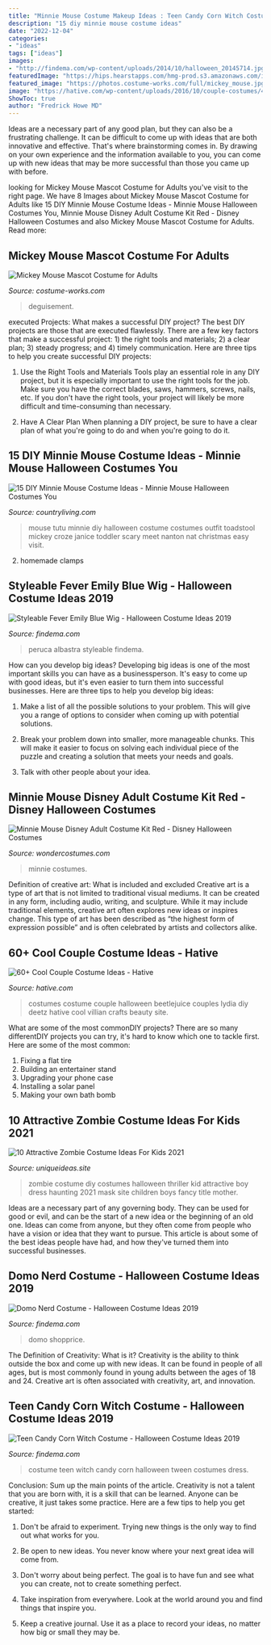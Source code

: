 ```yaml
---
title: "Minnie Mouse Costume Makeup Ideas : Teen Candy Corn Witch Costume"
description: "15 diy minnie mouse costume ideas"
date: "2022-12-04"
categories:
- "ideas"
tags: ["ideas"]
images:
- "http://findema.com/wp-content/uploads/2014/10/halloween_20145714.jpg"
featuredImage: "https://hips.hearstapps.com/hmg-prod.s3.amazonaws.com/images/minnie-toddler-tutu-1562366048.jpg?crop=0.9995119570522205xw:1xh;center,top&amp;resize=480:*"
featured_image: "https://photos.costume-works.com/full/mickey_mouse.jpg"
image: "https://hative.com/wp-content/uploads/2016/10/couple-costumes/42-couple-costume-ideas-1.jpg"
ShowToc: true
author: "Fredrick Howe MD"
---
```



Ideas are a necessary part of any good plan, but they can also be a frustrating challenge. It can be difficult to come up with ideas that are both innovative and effective. That's where brainstorming comes in. By drawing on your own experience and the information available to you, you can come up with new ideas that may be more successful than those you came up with before.

	

		
looking for Mickey Mouse Mascot Costume for Adults you've visit to the right page. We have 8 Images about Mickey Mouse Mascot Costume for Adults like 15 DIY Minnie Mouse Costume Ideas - Minnie Mouse Halloween Costumes You, Minnie Mouse Disney Adult Costume Kit Red - Disney Halloween Costumes and also Mickey Mouse Mascot Costume for Adults. Read more:
		
    
## Mickey Mouse Mascot Costume For Adults

<img loading=lazy src="https://photos.costume-works.com/full/mickey_mouse.jpg" onerror="this.onerror=null;this.src='https://tse2.mm.bing.net/th?id=OIP.plYE6zIYuilTw7zmDITeCgHaJY&amp;pid=15.1';" alt="Mickey Mouse Mascot Costume for Adults">

_Source: costume-works.com_

>deguisement. 

	

executed Projects: What makes a successful DIY project?
The best DIY projects are those that are executed flawlessly. There are a few key factors that make a successful project: 1) the right tools and materials; 2) a clear plan; 3) steady progress; and 4) timely communication. Here are three tips to help you create successful DIY projects:
1. Use the Right Tools and Materials
Tools play an essential role in any DIY project, but it is especially important to use the right tools for the job. Make sure you have the correct blades, saws, hammers, screws, nails, etc. If you don't have the right tools, your project will likely be more difficult and time-consuming than necessary.

2. Have A Clear Plan
When planning a DIY project, be sure to have a clear plan of what you're going to do and when you're going to do it.

    
## 15 DIY Minnie Mouse Costume Ideas - Minnie Mouse Halloween Costumes You

<img loading=lazy src="https://hips.hearstapps.com/hmg-prod.s3.amazonaws.com/images/minnie-toddler-tutu-1562366048.jpg?crop=0.9995119570522205xw:1xh;center,top&amp;resize=480:*" onerror="this.onerror=null;this.src='https://tse1.mm.bing.net/th?id=OIP.69MPkjU3tDukDGmmyq84SQHaLH&amp;pid=15.1';" alt="15 DIY Minnie Mouse Costume Ideas - Minnie Mouse Halloween Costumes You">

_Source: countryliving.com_

>mouse tutu minnie diy halloween costume costumes outfit toadstool mickey croze janice toddler scary meet nanton nat christmas easy visit. 

	

2. homemade clamps

    
## Styleable Fever Emily Blue Wig - Halloween Costume Ideas 2019

<img loading=lazy src="http://findema.com/wp-content/uploads/2014/10/halloween_20145714.jpg" onerror="this.onerror=null;this.src='https://tse3.mm.bing.net/th?id=OIP.d4fUtNtAL9OoD9Sre4SDfQHaKl&amp;pid=15.1';" alt="Styleable Fever Emily Blue Wig - Halloween Costume Ideas 2019">

_Source: findema.com_

>peruca albastra styleable findema. 

	

How can you develop big ideas?
Developing big ideas is one of the most important skills you can have as a businessperson. It's easy to come up with good ideas, but it's even easier to turn them into successful businesses. Here are three tips to help you develop big ideas:
1. Make a list of all the possible solutions to your problem. This will give you a range of options to consider when coming up with potential solutions.

2. Break your problem down into smaller, more manageable chunks. This will make it easier to focus on solving each individual piece of the puzzle and creating a solution that meets your needs and goals.

3. Talk with other people about your idea.

    
## Minnie Mouse Disney Adult Costume Kit Red - Disney Halloween Costumes

<img loading=lazy src="https://img.wondercostumes.com/products/11-3/womens-mouse-costume-kit.jpg" onerror="this.onerror=null;this.src='https://tse3.mm.bing.net/th?id=OIP.dFH0yLuXCSTpG3_b5O44WQHaI4&amp;pid=15.1';" alt="Minnie Mouse Disney Adult Costume Kit Red - Disney Halloween Costumes">

_Source: wondercostumes.com_

>minnie costumes. 

	

Definition of creative art: What is included and excluded
Creative art is a type of art that is not limited to traditional visual mediums. It can be created in any form, including audio, writing, and sculpture. While it may include traditional elements, creative art often explores new ideas or inspires change. This type of art has been described as “the highest form of expression possible” and is often celebrated by artists and collectors alike.

    
## 60+ Cool Couple Costume Ideas - Hative

<img loading=lazy src="https://hative.com/wp-content/uploads/2016/10/couple-costumes/42-couple-costume-ideas-1.jpg" onerror="this.onerror=null;this.src='https://tse2.mm.bing.net/th?id=OIP.y-o758cFh5a1b65NlO6CTAHaJ4&amp;pid=15.1';" alt="60+ Cool Couple Costume Ideas - Hative">

_Source: hative.com_

>costumes costume couple halloween beetlejuice couples lydia diy deetz hative cool villian crafts beauty site. 

	

What are some of the most commonDIY projects?
There are so many differentDIY projects you can try, it's hard to know which one to tackle first. Here are some of the most common: 
1. Fixing a flat tire 
2. Building an entertainer stand 
3. Upgrading your phone case 
4. Installing a solar panel 
5. Making your own bath bomb 

    
## 10 Attractive Zombie Costume Ideas For Kids 2021

<img loading=lazy src="https://www.uniqueideas.site/wp-content/uploads/zombie-costume-halloween-haunting-ideas-pinterest-costumes.jpg" onerror="this.onerror=null;this.src='https://tse1.mm.bing.net/th?id=OIP.s-74zOnRU0LlQu7RwcZMuQHaLH&amp;pid=15.1';" alt="10 Attractive Zombie Costume Ideas For Kids 2021">

_Source: uniqueideas.site_

>zombie costume diy costumes halloween thriller kid attractive boy dress haunting 2021 mask site children boys fancy title mother. 

	

Ideas are a necessary part of any governing body. They can be used for good or evil, and can be the start of a new idea or the beginning of an old one. Ideas can come from anyone, but they often come from people who have a vision or idea that they want to pursue. This article is about some of the best ideas people have had, and how they've turned them into successful businesses.

    
## Domo Nerd Costume - Halloween Costume Ideas 2019

<img loading=lazy src="https://findema.com/wp-content/uploads/2014/10/halloween_201410319.jpg" onerror="this.onerror=null;this.src='https://tse4.mm.bing.net/th?id=OIP.3KpDcDrJL1Slf5ffe5OOqgHaKl&amp;pid=15.1';" alt="Domo Nerd Costume - Halloween Costume Ideas 2019">

_Source: findema.com_

>domo shopprice. 

	

The Definition of Creativity: What is it?
Creativity is the ability to think outside the box and come up with new ideas. It can be found in people of all ages, but is most commonly found in young adults between the ages of 18 and 24. Creative art is often associated with creativity, art, and innovation.

    
## Teen Candy Corn Witch Costume - Halloween Costume Ideas 2019

<img loading=lazy src="http://findema.com/wp-content/uploads/2014/10/halloween_20146624.jpg" onerror="this.onerror=null;this.src='https://tse3.mm.bing.net/th?id=OIP.-ZIG4rKsmJtBM6oGRXDdVQHaKl&amp;pid=15.1';" alt="Teen Candy Corn Witch Costume - Halloween Costume Ideas 2019">

_Source: findema.com_

>costume teen witch candy corn halloween tween costumes dress. 

	

Conclusion: Sum up the main points of the article.
Creativity is not a talent that you are born with, it is a skill that can be learned. Anyone can be creative, it just takes some practice. Here are a few tips to help you get started:
1. Don't be afraid to experiment. Trying new things is the only way to find out what works for you.

2. Be open to new ideas. You never know where your next great idea will come from.

3. Don't worry about being perfect. The goal is to have fun and see what you can create, not to create something perfect.

4. Take inspiration from everywhere. Look at the world around you and find things that inspire you.

5. Keep a creative journal. Use it as a place to record your ideas, no matter how big or small they may be.

